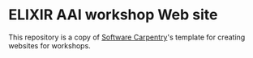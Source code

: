 # ELIXIR AAI workshop Web site

This repository is a copy of [Software Carpentry](http://software-carpentry.org)'s
template for creating websites for workshops.
